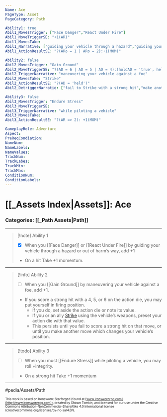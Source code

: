 ```yaml
---
Name: Ace
PageType: Asset
PageCategory: Path

Ability1: true
Abil1_MovesTrigger: ["Face Danger","React Under Fire"]
Abil1_MoveTriggerSE: "+1(AR)"
Abil1_MovesTake: 
Abil1_Narrative: ["guiding your vehicle through a hazard","guiding your vehicle out of harm’s way"]
Abil1_ActionResultSE: "?(ARo = 1 | ARo = 2):+1(MOM)"

Ability2: false
Abil2_MovesTrigger: "Gain Ground"
Abil2_MoveTriggerSE: "?(AD = 6 | AD = 5 | AD = 4):(holdAD = 'true', heldAD = AD.value)"
Abil2_TriggerNarrative: "maneuvering your vehicle against a foe"
Abil2_MovesTake: "Strike"
Abil2_ActionResultSE: "?(AD = 'held')"
Abil2_DetriggerNarratie: ["fail to Strike with a strong hit","make another move which changes your vehicle’s position"]

Ability3: false
Abil3_MovesTrigger: "Endure Stress"
Abil3_MoveTriggerSE: 
Abil3_TriggerNarrative: "while piloting a vehicle"
Abil3_MovesTake:
Abil3_ActionResultSE: "?(AR => 2): +1(MOM)"

GameplayRole: Adventure
Aspect:
PreReqCondiation: 
NameNum:
NameLabels:
NameValues:
TrackNum:
TrackLabes:
TrackMin:
TrackMax:
ConditionNum:
ConditionLabels:
---
```

# [[_Assets Index|Assets]]: Ace
### Categories: [[_Path Assets|Path]]
___
> [!note] Ability 1
> - [x] When you [[Face Danger]] or [[React Under Fire]] by guiding your vehicle through a hazard or out of harm’s way, add +1
> - On a hit Take +1 momentum.
___
> [!info] Ability 2
> - [ ] When you [[Gain Ground]] by maneuvering your vehicle against a foe, add +1. 
> - If you score a strong hit with a 4, 5, or 6 on the action die, you may put yourself in firing position.
> 	- If you do, set aside the action die or note its value. 
> 	- If you or an ally [Strike](z_Obsi-Forge-Apedia/Moves/Combat/Strike.md) using the vehicle’s weapons, preset your action die with that value. 
> 	- This persists until you fail to score a strong hit on that move, or until you make another move which changes your vehicle’s position.
___
> [!todo] Ability 3
> - [ ] When you must [[Endure Stress]] while piloting a vehicle, you may roll +integrity. 
> - On a strong hit Take +1 momentum
___

#pedia/Assets/Path

<font size=-2>This work is based on Ironsworn: Starforged (found at [www.ironswornrpg.com](http://www.ironswornrpg.com)), created by Shawn Tomkin, and licensed for our use under the Creative Commons Attribution-NonCommercial-ShareAlike 4.0 International license  (creativecommons.org/licenses/by-nc-sa/4.0/).</font>